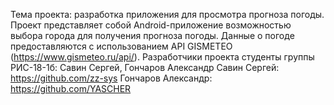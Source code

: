 Тема проекта: разработка приложения для просмотра прогноза погоды.
Проект представляет собой Android-приложение возможностью выбора города для получения прогноза погоды.
Данные о погоде предоставляются с использованием API GISMETEO (https://www.gismeteo.ru/api/).
Разработчики проекта студенты группы РИС-18-1б: Савин Сергей, Гончаров Александр
Савин Сергей: https://github.com/zz-sys
Гончаров Александр: https://github.com/YASCHER

